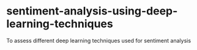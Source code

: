 # sentiment-analysis-using-deep-learning-techniques
To assess different deep learning techniques used for sentiment analysis
